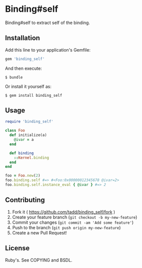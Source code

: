 # Binding#self

Binding#self to extract self of the binding.

## Installation

Add this line to your application's Gemfile:

```ruby
gem 'binding_self'
```

And then execute:

    $ bundle

Or install it yourself as:

    $ gem install binding_self

## Usage

```ruby
require 'binding_self'

class Foo
  def initialize(a)
    @ivar = a
  end

  def binding
    ::Kernel.binding
  end
end

foo = Foo.new(2)
foo.binding.self #=> #<Foo:0x00000012345678 @ivar=2>
foo.binding.self.instance_eval { @ivar } #=> 2
```


## Contributing

1. Fork it ( https://github.com/tadd/binding_self/fork )
2. Create your feature branch (`git checkout -b my-new-feature`)
3. Commit your changes (`git commit -am 'Add some feature'`)
4. Push to the branch (`git push origin my-new-feature`)
5. Create a new Pull Request!

## License

Ruby's.  See COPYING and BSDL.

